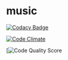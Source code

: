# music

[![Codacy Badge](https://app.codacy.com/project/badge/Grade/903faaac625f46d7b516c8b9d90f95b9)](https://www.codacy.com/gh/kiara398/music_player-app/dashboard?utm_source=github.com&amp;utm_medium=referral&amp;utm_content=kiara398/music_player-app&amp;utm_campaign=Badge_Grade)

[![Code Climate](https://codeclimate.com/github/kiara398/music_player-app.png)](https://codeclimate.com/github/kiara398/music_player-app)

[![Code Quality Score](https://www.code-inspector.com/project/29025/score/svg)
